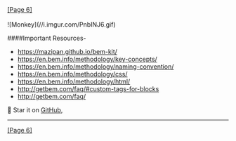 <div>
  <span class='place-left'><a href="/6">[Page 6]</a></span>
</div>
<br/>
![Monkey](//i.imgur.com/PnbINJ6.gif)

####Important Resources- <br/>
* https://mazipan.github.io/bem-kit/<br>
* https://en.bem.info/methodology/key-concepts/<br>
* https://en.bem.info/methodology/naming-convention/<br>
* https://en.bem.info/methodology/css/<br>
* https://en.bem.info/methodology/html/<br>
* http://getbem.com/faq/#custom-tags-for-blocks<br>
* http://getbem.com/faq/<br>


🌟 Star it on [GitHub](//https://github.com/niteshp27/gatsby-BEM-CSS-Slides),
<hr/>
<div>
  <span class='place-left'><a href="/6">[Page 6]</a></span>
</div>
